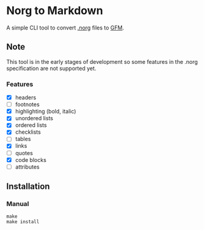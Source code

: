 # Norg to Markdown
A simple CLI tool to convert [.norg](https://github.com/nvim-neorg/norg-specs/blob/main/1.0-specification.norg) files to [GFM](https://github.github.com/gfm/). 

## Note
This tool is in the early stages of development so some features in the .norg specification are 
not supported yet.

### Features
- [x] headers
- [ ] footnotes
- [x] highlighting (bold, italic)
- [x] unordered lists
- [x] ordered lists
- [x] checklists
- [ ] tables
- [x] links
- [ ] quotes
- [x] code blocks
- [ ] attributes

## Installation

### Manual
```shell
make  
make install
```
